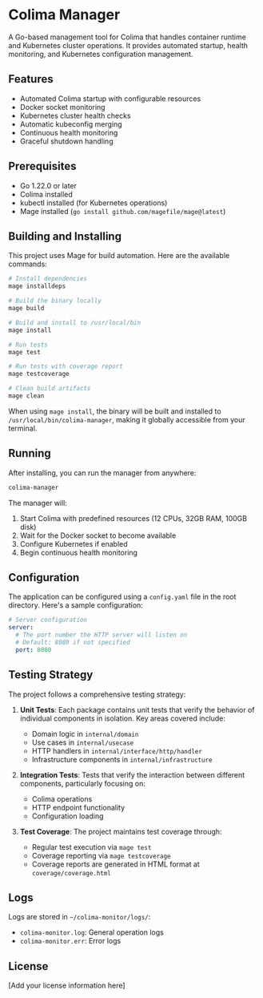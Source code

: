 # Colima Manager

A Go-based management tool for Colima that handles container runtime and Kubernetes cluster operations. It provides automated startup, health monitoring, and Kubernetes configuration management.

## Features

- Automated Colima startup with configurable resources
- Docker socket monitoring
- Kubernetes cluster health checks
- Automatic kubeconfig merging
- Continuous health monitoring
- Graceful shutdown handling

## Prerequisites

- Go 1.22.0 or later
- Colima installed
- kubectl installed (for Kubernetes operations)
- Mage installed (`go install github.com/magefile/mage@latest`)

## Building and Installing

This project uses Mage for build automation. Here are the available commands:

```bash
# Install dependencies
mage installdeps

# Build the binary locally
mage build

# Build and install to /usr/local/bin
mage install

# Run tests
mage test

# Run tests with coverage report
mage testcoverage

# Clean build artifacts
mage clean
```

When using `mage install`, the binary will be built and installed to `/usr/local/bin/colima-manager`, making it globally accessible from your terminal.

## Running

After installing, you can run the manager from anywhere:

```bash
colima-manager
```

The manager will:
1. Start Colima with predefined resources (12 CPUs, 32GB RAM, 100GB disk)
2. Wait for the Docker socket to become available
3. Configure Kubernetes if enabled
4. Begin continuous health monitoring

## Configuration

The application can be configured using a `config.yaml` file in the root directory. Here's a sample configuration:

```yaml
# Server configuration
server:
  # The port number the HTTP server will listen on
  # Default: 8080 if not specified
  port: 8080
```

## Testing Strategy

The project follows a comprehensive testing strategy:

1. **Unit Tests**: Each package contains unit tests that verify the behavior of individual components in isolation. Key areas covered include:
   - Domain logic in `internal/domain`
   - Use cases in `internal/usecase`
   - HTTP handlers in `internal/interface/http/handler`
   - Infrastructure components in `internal/infrastructure`

2. **Integration Tests**: Tests that verify the interaction between different components, particularly focusing on:
   - Colima operations
   - HTTP endpoint functionality
   - Configuration loading

3. **Test Coverage**: The project maintains test coverage through:
   - Regular test execution via `mage test`
   - Coverage reporting via `mage testcoverage`
   - Coverage reports are generated in HTML format at `coverage/coverage.html`

## Logs

Logs are stored in `~/colima-monitor/logs/`:
- `colima-monitor.log`: General operation logs
- `colima-monitor.err`: Error logs

## License

[Add your license information here]
